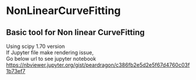 # NonLinearCurveFitting

## Basic tool for Non linear CurveFitting
Using scipy 1.70 version  
If Jupyter file make rendering issue,  
Go below url to see jupyter notebook  
https://nbviewer.jupyter.org/gist/peardragon/c386fb2e5d2e5f67d4760c03f1b73ef7
